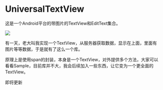 # UniversalTextView

这是一个Android平台的带图片的TextView和EditText集合。

![](http://img.hb.aicdn.com/3831be6ba196764649257b36455bf78de2ec0683192b0-c4xx2U_fw658)

有一天，老大叫我实现一个TextView，从服务器获取数据，显示在上面，里面有图片等等数据，于是就有了这么一个库。

原理上是使用span的封装，本身是一个TextView，对外提供多个方法，大家可以看看Sample，目前库并不大，我会后续加入一些东西，让它变为一个更全面的TextView。

即将更新
